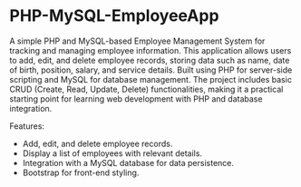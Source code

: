 # PHP-MySQL-EmployeeApp
A simple PHP and MySQL-based Employee Management System for tracking and managing employee information. 
This application allows users to add, edit, and delete employee records, storing data such as name, date of birth, position, salary, and service details. Built using PHP for server-side scripting and MySQL for database management. The project includes basic CRUD (Create, Read, Update, Delete) functionalities, making it a practical starting point for learning web development with PHP and database integration.

Features:

* Add, edit, and delete employee records.
* Display a list of employees with relevant details.
* Integration with a MySQL database for data persistence.
* Bootstrap for front-end styling.
